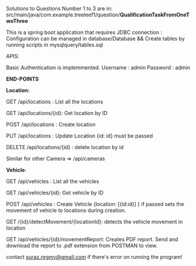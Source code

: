 Solutions to Questions Number 1 to 3 are in:
src/main/java/com.example.treeleef1/question/**QualificationTaskFromOneTwoThree**

This is a spring boot application that requires JDBC connection :
Configuration can be managed in database/Database && Create tables by running scripts in mysqlquery/tables.sql

APIS:

Basic Authentication is implemmented. Username : admin Password : admin

**END-POINTS**

**Location:**

GET /api/locations : List all the locations

GET /api/locations/{id}: Get location by ID

POST /api/locations : Create location

PUT /api/locations : Update Location {id: id} must be passed

DELETE /api/locations/{id} : delete location by id

Similar for other Camera => /api/cameras

**Vehicle**:

GET /api/vehicles : List all the vehicles

GET /api/vehicles/{id}: Get vehicle by ID

POST /api/vehicles : Create Vehicle {location: [{id:id}] } if passed sets the movement of vehicle to locations during
creation.

GET /{id}/detectMovement/{locationId}: detects the vehicle movement in location

GET /api/vehicles/{id}/movementReport: Creates PDF report. Send and download the report to .pdf extension from POSTMAN
to view.

contact suraz.regmy@gmail.com if there's error on running the program! 








